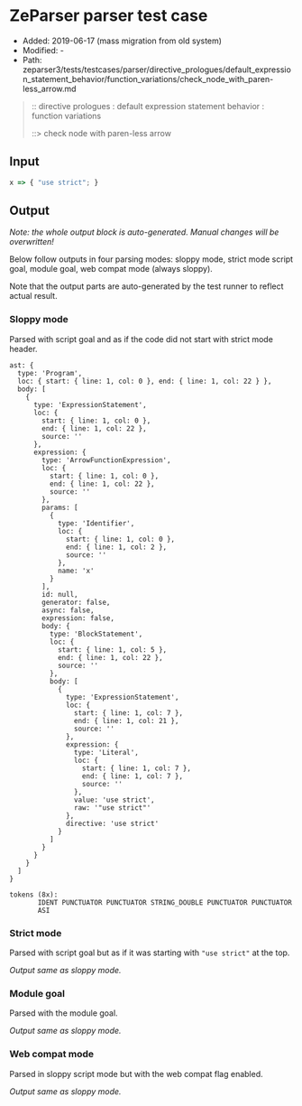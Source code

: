 # ZeParser parser test case

- Added: 2019-06-17 (mass migration from old system)
- Modified: -
- Path: zeparser3/tests/testcases/parser/directive_prologues/default_expression_statement_behavior/function_variations/check_node_with_paren-less_arrow.md

> :: directive prologues : default expression statement behavior : function variations
>
> ::> check node with paren-less arrow

## Input

`````js
x => { "use strict"; }
`````

## Output

_Note: the whole output block is auto-generated. Manual changes will be overwritten!_

Below follow outputs in four parsing modes: sloppy mode, strict mode script goal, module goal, web compat mode (always sloppy).

Note that the output parts are auto-generated by the test runner to reflect actual result.

### Sloppy mode

Parsed with script goal and as if the code did not start with strict mode header.

`````
ast: {
  type: 'Program',
  loc: { start: { line: 1, col: 0 }, end: { line: 1, col: 22 } },
  body: [
    {
      type: 'ExpressionStatement',
      loc: {
        start: { line: 1, col: 0 },
        end: { line: 1, col: 22 },
        source: ''
      },
      expression: {
        type: 'ArrowFunctionExpression',
        loc: {
          start: { line: 1, col: 0 },
          end: { line: 1, col: 22 },
          source: ''
        },
        params: [
          {
            type: 'Identifier',
            loc: {
              start: { line: 1, col: 0 },
              end: { line: 1, col: 2 },
              source: ''
            },
            name: 'x'
          }
        ],
        id: null,
        generator: false,
        async: false,
        expression: false,
        body: {
          type: 'BlockStatement',
          loc: {
            start: { line: 1, col: 5 },
            end: { line: 1, col: 22 },
            source: ''
          },
          body: [
            {
              type: 'ExpressionStatement',
              loc: {
                start: { line: 1, col: 7 },
                end: { line: 1, col: 21 },
                source: ''
              },
              expression: {
                type: 'Literal',
                loc: {
                  start: { line: 1, col: 7 },
                  end: { line: 1, col: 7 },
                  source: ''
                },
                value: 'use strict',
                raw: '"use strict"'
              },
              directive: 'use strict'
            }
          ]
        }
      }
    }
  ]
}

tokens (8x):
       IDENT PUNCTUATOR PUNCTUATOR STRING_DOUBLE PUNCTUATOR PUNCTUATOR
       ASI
`````

### Strict mode

Parsed with script goal but as if it was starting with `"use strict"` at the top.

_Output same as sloppy mode._

### Module goal

Parsed with the module goal.

_Output same as sloppy mode._

### Web compat mode

Parsed in sloppy script mode but with the web compat flag enabled.

_Output same as sloppy mode._
